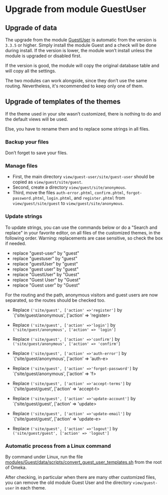 Upgrade from module GuestUser
=============================

## Upgrade of data

The upgrade from the module [GuestUser] is automatic from the version is `3.3.5`
or higher. Simply install the module Guest and a check will be done during
install. If the version is lower, the module won’t install unless the module is
upgraded or disabled first.

If the version is good, the module will copy the original database table and
will copy all the settings.

The two modules can work alongside, since they don’t use the same routing.
Nevertheless, it's recommended to keep only one of them.

## Upgrade of templates of the themes

If the theme used in your site wasn’t customized, there is nothing to do and the
default views will be used.

Else, you have to rename them and to replace some strings in all files.

### Backup your files

Don’t forget to save your files.

### Manage files

- First, the main directory `view/guest-user/site/guest-user` should be copied
  as `view/guest/site/guest`.
- Second, create a directory `view/guest/site/anonymous`.
- Third, move the files `auth-error.phtml`, `confirm.phtml`, `forgot-password.phtml`,
  `login.phtml`, and `register.phtml` from `view/guest/site/guest` to `view/guest/site/anonymous`.

### Update strings

To update strings, you can use the commands below or do a "Search and replace"
in your favorite editor, on all files of the customized themes, in the following
order.
Warning: replacements are case sensitive, so check the box if needed.

- replace "guest-user" by "guest"
- replace "guestuser" by "guest"
- replace "guestUser" by "guest"
- replace "guest user" by "guest"
- replace "GuestUser" by "Guest"
- replace "Guest User" by "Guest"
- replace "Guest user" by "Guest"

For the routing and the path, anonymous visitors and guest users are now
separated, so the routes should be checked too.

- Replace `('site/guest', ['action' =>'register']` by `('site/guest/anonymous', ['action' => 'register>
- Replace `('site/guest', ['action' =>'login']` by `('site/guest/anonymous', ['action' => 'login']`
- Replace `('site/guest', ['action' =>'confirm']` by `('site/guest/anonymous', ['action' => 'confirm']`
- Replace `('site/guest', ['action' =>'auth-error']` by `('site/guest/anonymous', ['action' => 'auth-e>
- Replace `('site/guest', ['action' =>'forgot-password']` by `('site/guest/anonymous', ['action' => 'f>

- Replace `('site/guest', ['action' =>'accept-terms']` by `('site/guest/guest', ['action' => 'accept-t>
- Replace `('site/guest', ['action' =>'update-account']` by `('site/guest/guest', ['action' => 'update>
- Replace `('site/guest', ['action' =>'update-email']` by `('site/guest/guest', ['action' => 'update-e>
- Replace `('site/guest', ['action' =>'logout']` by `('site/guest/guest', ['action' => 'logout']`

### Automatic process from a Linux command

By command under Linux, run the file [modules/Guest/data/scripts/convert_guest_user_templates.sh]
from the root of Omeka.

After checking, in particular when there are many other customized files, you
can remove the old module Guest User and the directory `view/guest-user` in each
theme.


[GuestUser]: https://github.com/biblibre/omeka-s-module-Guest
[modules/Guest/data/scripts/convert_guest_user_templates.sh]: https://gitlab.com/Daniel-KM/Omeka-S-module-Guest/blob/master/data/scripts/convert_guest_user_templates.sh

